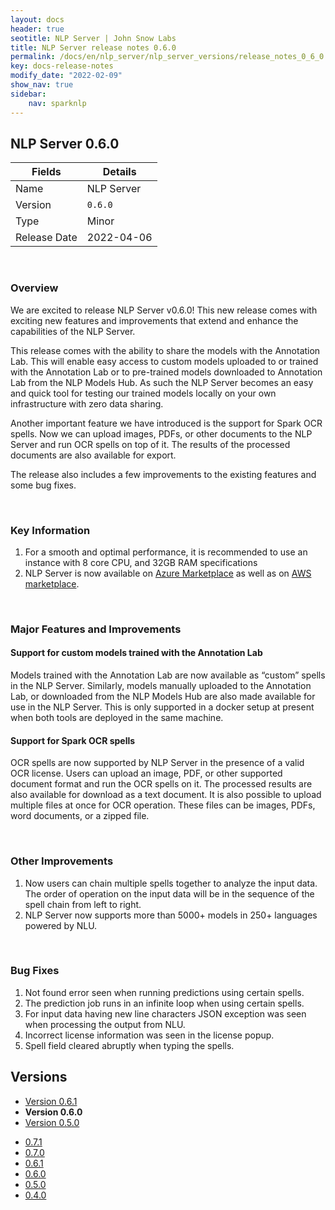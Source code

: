 ```yaml
---
layout: docs
header: true
seotitle: NLP Server | John Snow Labs
title: NLP Server release notes 0.6.0
permalink: /docs/en/nlp_server/nlp_server_versions/release_notes_0_6_0
key: docs-release-notes
modify_date: "2022-02-09"
show_nav: true
sidebar:
    nav: sparknlp
---
```


## NLP Server 0.6.0

| Fields       | Details    |
| ------------ | ---------- |
| Name         | NLP Server |
| Version      | `0.6.0`    |
| Type         | Minor      |
| Release Date | 2022-04-06 |

<br>

### Overview

We are excited to release NLP Server v0.6.0! This new release comes with exciting new features and improvements that extend and enhance the capabilities of the NLP Server.

This release comes with the ability to share the models with the Annotation Lab. This will enable easy access to custom models uploaded to or trained with the Annotation Lab or to pre-trained models downloaded to Annotation Lab from the NLP Models Hub.
As such the NLP Server becomes an easy and quick tool for testing our trained models locally on your own infrastructure with zero data sharing.

Another important feature we have introduced is the support for Spark OCR spells. Now we can upload images, PDFs, or other documents to the NLP Server and run OCR spells on top of it. The results of the processed documents are also available for export.

The release also includes a few improvements to the existing features and some bug fixes.

<br>

### Key Information

1. For a smooth and optimal performance, it is recommended to use an instance with 8 core CPU, and 32GB RAM specifications
2. NLP Server is now available on [Azure Marketplace](https://azuremarketplace.microsoft.com/en-us/marketplace/apps/johnsnowlabsinc1646051154808.nlp_server) as well as on [AWS marketplace](https://aws.amazon.com/marketplace/pp/prodview-4ohxjejvg7vwm).

<br>

### Major Features and Improvements

#### Support for custom models trained with the Annotation Lab

Models trained with the Annotation Lab are now available as “custom” spells in the NLP Server. Similarly, models manually uploaded to the Annotation Lab, or downloaded from the NLP Models Hub are also made available for use in the NLP Server. This is only supported in a docker setup at present when both tools are deployed in the same machine.

#### Support for Spark OCR spells

OCR spells are now supported by NLP Server in the presence of a valid OCR license. Users can upload an image, PDF, or other supported document format and run the OCR spells on it. The processed results are also available for download as a text document. It is also possible to upload multiple files at once for OCR operation. These files can be images, PDFs, word documents, or a zipped file.

<br>

### Other Improvements

1. Now users can chain multiple spells together to analyze the input data. The order of operation on the input data will be in the sequence of the spell chain from left to right.
2. NLP Server now supports more than 5000+ models in 250+ languages powered by NLU.

<br>

### Bug Fixes

1. Not found error seen when running predictions using certain spells.
2. The prediction job runs in an infinite loop when using certain spells.
3. For input data having new line characters JSON exception was seen when processing the output from NLU.
4. Incorrect license information was seen in the license popup.
5. Spell field cleared abruptly when typing the spells.


<div class="prev_ver h3-box" markdown="1">

## Versions

</div>

<ul class="pagination">
    <li>
        <a href="release_notes_0_6_1">Version 0.6.1</a>
    </li>
    <li>
        <strong>Version 0.6.0</strong>
    </li>
    <li>
        <a href="release_notes_0_5_0">Version 0.5.0</a>
    </li>
</ul>

<ul class="pagination owl-carousel pagination_big">
  <li><a href="release_notes_0_7_1">0.7.1</a></li>
  <li><a href="release_notes_0_7_0">0.7.0</a></li>
  <li><a href="release_notes_0_6_1">0.6.1</a></li>
  <li class="active"><a href="release_notes_0_6_0">0.6.0</a></li>
  <li><a href="release_notes_0_5_0">0.5.0</a></li>
  <li><a href="release_notes_0_4_0">0.4.0</a></li>
</ul>